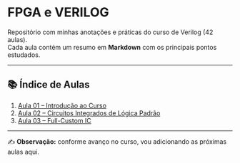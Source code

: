 # FPGA e VERILOG

Repositório com minhas anotações e práticas do curso de Verilog (42 aulas).  
Cada aula contém um resumo em **Markdown** com os principais pontos estudados.

---

## 📚 Índice de Aulas

1. [Aula 01 – Introdução ao Curso]([./FPGA%20e%20Verilog%20-%20Aula%2001%20-%20Introdução%20ao%20Curso.md](https://github.com/Jaime-Florencio/FPGA-e-VERYLOG/blob/main/FPGA%20e%20Verilog%20-%20Aula%2001%20-%20Introdu%C3%A7%C3%A3o%20ao%20Curso))
2. [Aula 02 – Circuitos Integrados de Lógica Padrão](./FPGA%20e%20Verilog%20-%20Aula%2002%20-%20Circuitos%20Integrados%20de%20Lógica%20Padrão.md)
3. [Aula 03 – Full-Custom IC](./FPGA%20e%20Verilog%20-%20Aula%2003%20-%20Full-Custom%20IC.md)

---

✍️ **Observação:** conforme avanço no curso, vou adicionando as próximas aulas aqui.
